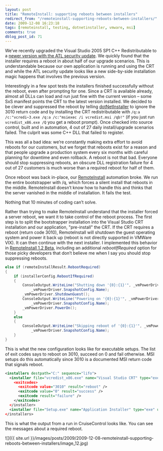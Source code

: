 ```yaml
---
layout: post
title: "RemoteInstall: supporting reboots between installers"
redirect_from: "/remoteinstall-supporting-reboots-between-installers/"
date: 2009-12-08 16:23:18
tags: [remoteinstall, testing, dotnetinstaller, vmware, msi]
comments: true
dblog_post_id: 71
---
```

We’ve recently upgraded the Visual Studio 2005 SP1 C++ Redistributable to a [newer version with the ATL security update](http://www.microsoft.com/downloads/details.aspx?familyid=766A6AF7-EC73-40FF-B072-9112BAB119C2&displaylang=en). We quickly found that the installer requires a reboot in about half of our upgrade scenarios. This is understandable because our own application is running and using the CRT and while the ATL security update looks like a new side-by-side installation magic happens that involves the previous version.

Interestingly in a few spot tests the installers finished successfully without the reboot, even after prompting for one. Since a CRT is available already, almost all DLLs can load and run just fine with the current version – some SxS manifest points the CRT to the latest version installed. We decided to be clever and suppressed the reboot by telling [dotNetInstaller](https://github.com/dblock/dotnetinstaller/) to ignore the 3010 return code and by installing the CRT redistributable with `/q:a /c:"vcredi~3.exe /q:a /c:"msiexec /i vcredist.msi /qb!"` (if you just run `vcredist_x86.exe /Q` you get a reboot prompt). Once checked into source control, built and in automation, 4 out of 27 daily install/upgrade scenarios failed. The culprit was some C++ DLL that failed to register.

This was all a bad idea: we’re constantly making extra effort to avoid reboots for our customers, but we forget that reboots exist for a reason and that people upgrade a production system every six months with careful planning for downtime and even rollback. A reboot is not that bad. Everyone should stop suppressing reboots, an obscure DLL registration failure for 4 out of 27 customers is much worse than a required reboot for half of them.

Once reboot was back in-place, our [RemoteInstall](https://github.com/dblock/remoteinstall) automation broke. We run the entire bootstrapper with /q, which forces a silent install that reboots in the middle. RemoteInstall doesn’t know how to handle this and thinks that the server vanished in the middle of installation. It fails the test.

Nothing that 10 minutes of coding can’t solve.

Rather than trying to make RemoteInstall understand that the installer forced a server reboot, we want it to take control of the reboot process. The first step is to split the bootstrapper installation into the Visual Studio CRT installation and our application, "pre-install" the CRT. If the CRT requires a reboot (return code 3010), RemoteInstall will shutdown the guest operating system and power it back up (reboot is not directly supported in VMWare VIX). It can then continue with the next installer. I implemented this behavior in [RemoteInstall 1.2 Beta](https://github.com/dblock/remoteinstall), including an additional _rebootIfRequired_ option for those picky developers that don’t believe me when I say you should stop suppressing reboots.

```cs
else if (remoteInstallResult.RebootRequired)
{
    if (installerConfig.RebootIfRequired)
    {
        ConsoleOutput.WriteLine("Shutting down '{0}:{1}'", _vmPowerDriver.VmConfig.Name,
            _vmPowerDriver.SnapshotConfig.Name);
        _vmPowerDriver.ShutdownGuest();
        ConsoleOutput.WriteLine("Powering on '{0}:{1}'", _vmPowerDriver.VmConfig.Name,
            _vmPowerDriver.SnapshotConfig.Name);
        _vmPowerDriver.PowerOn();
    }
    else
    {
        ConsoleOutput.WriteLine("Skipping reboot of '{0}:{1}'", _vmPowerDriver.VmConfig.Name,
            _vmPowerDriver.SnapshotConfig.Name);
    }
}
```

This is what the new configuration looks like for executable setups. The list of exit codes says to reboot on 3010, succeed on 0 and fail otherwise. MSI setups do this automatically since 3010 is a documented MSI return code that signals reboot.

```xml
<installers destpath="C:" sequence="lifo">
  <installer file="vcredist_x86.exe" name="Visual Studio CRT" type="exe" uninstall="false" installArgs="/q:a /c:"vcredi~3.exe /q:a /c:""msiexec /i vcredist.msi /qb!"""">
    <exitcodes>
      <exitcode value="3010" result="reboot" />
      <exitcode value="0" result="success" />
      <exitcode result="failure" />
    </exitcodes>
  </installer>
  <installer file="Setup.exe" name="Application Installer" type="exe" uninstall="false" installArgs="/q" />
</installers>
```

This is what the output from a run in CruiseControl looks like. You can see the messages about a required reboot.

![]({{ site.url }}/images/posts/2009/2009-12-08-remoteinstall-supporting-reboots-between-installers/image_12.jpg)

